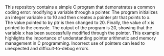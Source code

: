 This repository contains a simple C program that demonstrates a common coding error: modifying a variable through a pointer. The program initializes an integer variable x to 10 and then creates a pointer ptr that points to x. The value pointed to by ptr is then changed to 20. Finally, the value of x is printed to the console. The output of the program is 20, showing that the variable x has been successfully modified through the pointer. This example highlights the importance of understanding pointer arithmetic and memory management in C programming. Incorrect use of pointers can lead to unexpected and difficult-to-debug errors.